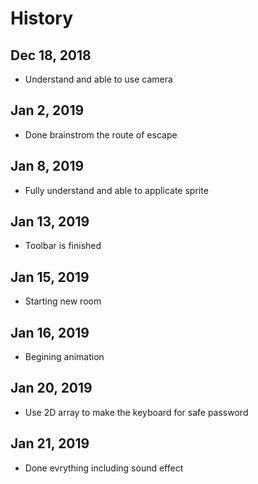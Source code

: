 # History
## Dec 18, 2018 
- Understand and able to use camera
## Jan 2, 2019
- Done brainstrom the route of escape
## Jan 8, 2019
- Fully understand and able to applicate sprite
## Jan 13, 2019
- Toolbar is finished
## Jan 15, 2019
- Starting new room
## Jan 16, 2019
- Begining animation
## Jan 20, 2019
- Use 2D array to make the keyboard for safe password
## Jan 21, 2019
- Done evrything including sound effect
